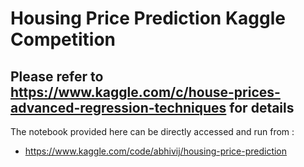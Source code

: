 # Housing Price Prediction Kaggle Competition
Please refer to https://www.kaggle.com/c/house-prices-advanced-regression-techniques for details
-------------------------------------------------------------------------------------------------------
The notebook provided here can be directly accessed and run from :
- https://www.kaggle.com/code/abhivij/housing-price-prediction
